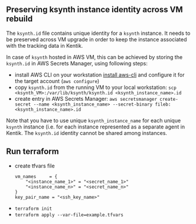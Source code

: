 ## Preserving ksynth instance identity across VM rebuild


The `ksynth.id` file contains unique identity for a `ksynth` instance. It needs to be preserved across VM upgrade in order to keep the instance associated with the tracking data in Kentik.

In case of `ksynth` hosted in AWS VM, this can be achieved by storing the `ksynth.id` in AWS Secrets Manager, using following steps:
- install AWS CLI on your workstation [install aws-cli](https://docs.aws.amazon.com/cli/latest/userguide/install-cliv2.html) and configure it for the target account (`aws configure`)
- copy `ksynth.id` from the running VM to your local workstation: `scp <ksynth_VM>:/var/lib/ksynth/ksynth.id <ksynth_instance_name>.id`
- create entry in AWS Secrets Manager: `aws secretsmanager create-secret --name <ksynth_instance_name> --secret-binary fileb:<ksynth_instance_name>.id`

Note that you have to use unique `ksynth_instance_name` for each unique `ksynth` instance (i.e. for each instance represented as a separate agent in Kentik. The `ksynth.id` identity cannot be shared among instances.
## Run terraform

- create tfvars file
    ```
    vm_names     = {
        "<instance_name_1>" = "<secret_name_1>"
        "<instance_name_n>" = "<secret_name_n>"
    }
    key_pair_name = "<ssh_key_name>"
    ```
- `terraform init`
- `terraform apply --var-file=example.tfvars`
